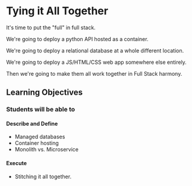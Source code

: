 # Tying it All Together

It's time to put the "full" in full stack.

We're going to deploy a python API hosted as a container.

We're going to deploy a relational database at a whole different location.

We're going to deploy a JS/HTML/CSS web app somewhere else entirely.

Then we're going to make them all work together in Full Stack harmony.

## Learning Objectives

### Students will be able to

#### Describe and Define

- Managed databases
- Container hosting
- Monolith vs. Microservice

#### Execute

- Stitching it all together. 